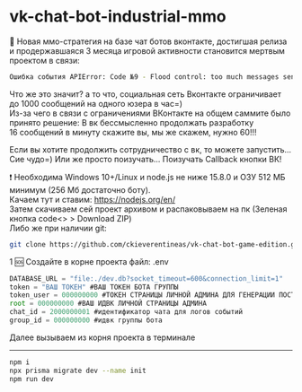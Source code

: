 # vk-chat-bot-industrial-mmo

💬 Новая ммо-стратегия на базе чат ботов вконтакте, достигшая релиза  и продержавшаяся 3 месяца игровой активности становится мертвым проектом в связи:
```bash
Ошибка события APIError: Code №9 - Flood control: too much messages sent to user
```
Что же это значит? а то что, социальная сеть Вконтакте ограничивает до 1000 сообщений на одного юзера в час=) <br>
Из-за чего в связи с ограничениями ВКонтакте на общем саммите было принято решение: В вк бессмысленно продолжать разработку <br>
16 сообщений в минуту скажите вы, мы же скажем, нужно 60!!!<br>

Если вы хотите продолжить сотрудничество с вк, то можете запустить... Сие чудо=) Или же просто поизучать... Поизучать Callback кнопки ВК!

❗ Необходима Windows 10+/Linux и node.js не ниже 15.8.0 и ОЗУ 512 МБ минимум (256 Мб достаточно боту).<br />
Качаем тут и ставим: https://nodejs.org/en/ <br />
Затем скачиваем сей проект архивом и распаковываем на пк (Зеленая кнопка code<> > Download ZIP) <br />
Либо же при наличии git: <br />
```bash
git clone https://github.com/ckieverentineas/vk-chat-bot-game-edition.git
```

1 🆘 Создайте в корне проекта файл: .env
```js
DATABASE_URL = "file:./dev.db?socket_timeout=600&connection_limit=1"
token = "ВАШ ТОКЕН" #ВАШ ТОКЕН БОТА ГРУППЫ
token_user = 000000000 #ТОКЕН СТРАНИЦЫ ЛИЧНОЙ АДМИНА ДЛЯ ГЕНЕРАЦИИ ПОСТОВ В ГРУППЕ С БОССАМИ
root = 000000000 #ВАШ ИДВК ЛИЧНОЙ СТРАНИЦЫ АДМИНА
chat_id = 2000000001 #идентификатор чата для логов событий
group_id = 000000000 #идвк группы бота
```
Далее вызываем из корня проекта в терминале
____
```bash
npm i
npx prisma migrate dev --name init
npm run dev
```
